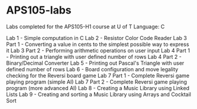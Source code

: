 # APS105-labs
Labs completed for the APS105-H1 course at U of T
Language: C

Lab 1 - Simple computation in C
Lab 2 - Resistor Color Code Reader
Lab 3 Part 1 - Converting a value in cents to the simplest possible way to express it
Lab 3 Part 2 - Performing arithmetic operations on user input
Lab 4 Part 1 - Printing out a triangle with user defined number of rows
Lab 4 Part 2 - Binary/Decimal Converter
Lab 5 - Printing out Pascal's Triangle with user defined number of rows
Lab 6 - Board configuration and move legality checking for the Reversi board game
Lab 7 Part 1 - Complete Reversi game playing program (simple AI)
Lab 7 Part 2 - Complete Reversi game playing program (more advanced AI)
Lab 8 - Creating a Music Library using Linked Lists
Lab 9 - Creating and sorting a Music Library using Arrays and Cocktail Sort

